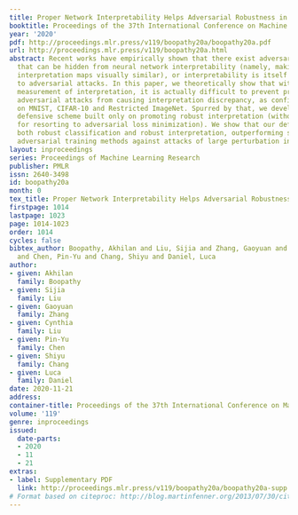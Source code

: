 ```yaml
---
title: Proper Network Interpretability Helps Adversarial Robustness in Classification
booktitle: Proceedings of the 37th International Conference on Machine Learning
year: '2020'
pdf: http://proceedings.mlr.press/v119/boopathy20a/boopathy20a.pdf
url: http://proceedings.mlr.press/v119/boopathy20a.html
abstract: Recent works have empirically shown that there exist adversarial examples
  that can be hidden from neural network interpretability (namely, making network
  interpretation maps visually similar), or interpretability is itself susceptible
  to adversarial attacks. In this paper, we theoretically show that with a proper
  measurement of interpretation, it is actually difficult to prevent prediction-evasion
  adversarial attacks from causing interpretation discrepancy, as confirmed by experiments
  on MNIST, CIFAR-10 and Restricted ImageNet. Spurred by that, we develop an interpretability-aware
  defensive scheme built only on promoting robust interpretation (without the need
  for resorting to adversarial loss minimization). We show that our defense achieves
  both robust classification and robust interpretation, outperforming state-of-the-art
  adversarial training methods against attacks of large perturbation in particular.
layout: inproceedings
series: Proceedings of Machine Learning Research
publisher: PMLR
issn: 2640-3498
id: boopathy20a
month: 0
tex_title: Proper Network Interpretability Helps Adversarial Robustness in Classification
firstpage: 1014
lastpage: 1023
page: 1014-1023
order: 1014
cycles: false
bibtex_author: Boopathy, Akhilan and Liu, Sijia and Zhang, Gaoyuan and Liu, Cynthia
  and Chen, Pin-Yu and Chang, Shiyu and Daniel, Luca
author:
- given: Akhilan
  family: Boopathy
- given: Sijia
  family: Liu
- given: Gaoyuan
  family: Zhang
- given: Cynthia
  family: Liu
- given: Pin-Yu
  family: Chen
- given: Shiyu
  family: Chang
- given: Luca
  family: Daniel
date: 2020-11-21
address: 
container-title: Proceedings of the 37th International Conference on Machine Learning
volume: '119'
genre: inproceedings
issued:
  date-parts:
  - 2020
  - 11
  - 21
extras:
- label: Supplementary PDF
  link: http://proceedings.mlr.press/v119/boopathy20a/boopathy20a-supp.pdf
# Format based on citeproc: http://blog.martinfenner.org/2013/07/30/citeproc-yaml-for-bibliographies/
---
```

